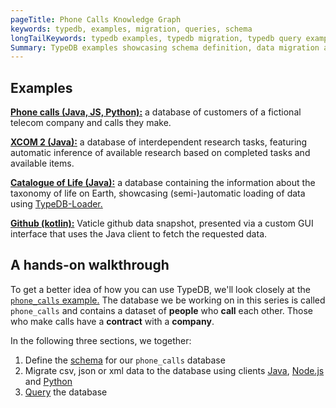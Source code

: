 ```yaml
---
pageTitle: Phone Calls Knowledge Graph
keywords: typedb, examples, migration, queries, schema
longTailKeywords: typedb examples, typedb migration, typedb query examples, typedb schema example
Summary: TypeDB examples showcasing schema definition, data migration and retrieval queries
---
```


## Examples

[**Phone calls (Java, JS, Python):**](https://github.com/vaticle/typedb-examples/tree/master/phone_calls) a database of customers of a fictional telecom company and calls they make.

[**XCOM 2 (Java):**](https://github.com/vaticle/typedb-examples/tree/master/xcom) a database of interdependent research tasks, featuring automatic inference of available research based on completed tasks and available items.

[**Catalogue of Life (Java):**](https://github.com/vaticle/typedb-examples/tree/master/catalogue_of_life) a database containing the information about the taxonomy of life on Earth, showcasing (semi-)automatic loading of data using [TypeDB-Loader.](https://github.com/typedb-osi/typedb-loader)

[**Github (kotlin):**](https://github.com/vaticle/typedb-examples/tree/master/github) Vaticle github data snapshot, presented via a custom GUI interface that uses the Java client to fetch the requested data.

## A hands-on walkthrough

To get a better idea of how you can use TypeDB, we'll look closely at the [`phone_calls` example.](https://github.com/vaticle/typedb-examples/tree/master/phone_calls)
The database we be working on in this series is called `phone_calls` and contains a dataset of **people** who **call** each other. Those who make calls have a **contract** with a **company**.

In the following three sections, we together:

1. Define the [schema](../08-examples/01-phone-calls-schema.md) for our `phone_calls` database
2. Migrate csv, json or xml data to the database using clients [Java](../08-examples/02-phone-calls-migration-java.md), [Node.js](../08-examples/03-phone-calls-migration-nodejs.md) and [Python](../08-examples/04-phone-calls-migration-python.md)
3. [Query](../08-examples/05-phone-calls-queries.md) the database

